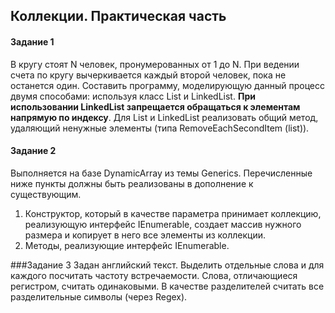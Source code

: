 ## Коллекции. Практическая часть

#### Задание 1
В кругу стоят N человек, пронумерованных от 1 до N. При ведении счета по кругу вычеркивается каждый второй человек, пока не останется один. Составить программу, моделирующую данный процесс двумя способами: используя класс List<T> и LinkedList<T>. **При использовании LinkedList<T> запрещается обращаться к элементам напрямую по индексу**. Для List<T> и LinkedList<T> реализовать общий метод, удаляющий ненужные элементы (типа RemoveEachSecondItem (list)).

#### Задание 2
Выполняется на базе DynamicArray из темы Generics. Перечисленные ниже пункты должны быть реализованы в дополнение к существующим.
1. Конструктор, который в качестве параметра принимает коллекцию, реализующую интерфейс IEnumerable, создает массив нужного размера и копирует в него все элементы из коллекции. 
2. Методы, реализующие интерфейс IEnumerable. 

###Задание 3
Задан английский текст. Выделить отдельные слова и для каждого посчитать частоту встречаемости. Слова, отличающиеся регистром, считать одинаковыми. В качестве разделителей считать все разделительные символы (через Regex).
